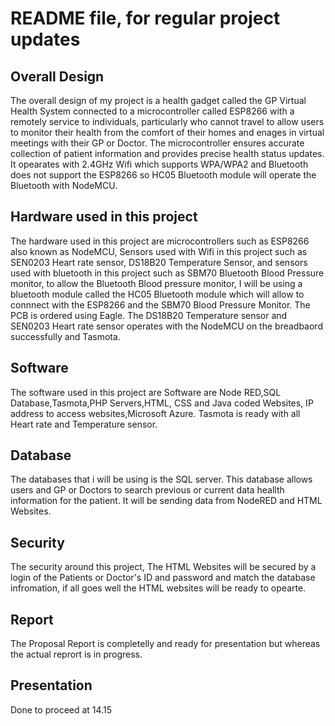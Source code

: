 # README file, for regular project updates

## Overall Design
The overall design of my project is a health gadget called the GP Virtual Health System connected to a microcontroller called ESP8266 with a remotely service to individuals, particularly who cannot travel to allow users to monitor their health from the comfort of their homes and enages in virtual meetings with their GP or Doctor. The microcontroller ensures accurate collection of patient information and provides precise health status updates. It opearates with 2.4GHz Wifi which supports WPA/WPA2 and Bluetooth does not support the ESP8266 so HC05 Bluetooth module will operate the Bluetooth with NodeMCU.
## Hardware used in this project 
The hardware used in this project are microcontrollers such as ESP8266 also known as NodeMCU, Sensors used with Wifi in this project such as SEN0203 Heart rate sensor, DS18B20 Temperature Sensor, and sensors used with bluetooth in this project such as SBM70 Bluetooth Blood Pressure monitor, to allow the Bluetooth Blood pressure monitor, I will be using a bluetooth module called the HC05 Bluetooth module which will allow to connnect with the ESP8266 and the SBM70 Blood Pressure Monitor. The PCB is ordered using Eagle. The DS18B20 Temperature sensor and SEN0203 Heart rate sensor operates with the NodeMCU on the breadbaord successfully and Tasmota. 
## Software
The software used in this project are Software are Node RED,SQL Database,Tasmota,PHP Servers,HTML, CSS and Java coded Websites, IP address to access websites,Microsoft Azure. Tasmota is ready with all Heart rate and Temperature sensor.
## Database
The databases that i will be using is the SQL server. This database allows users and GP or Doctors to search previous or current data heallth information for the patient. It will be sending data from NodeRED and HTML Websites. 
## Security
The security around this project, The HTML Websites will be secured by a login of the Patients or Doctor's ID and password and match the database infromation, if all goes well the HTML websites will be ready to opearte. 
## Report
The Proposal Report is completelly and ready for presentation but whereas the actual reprort is in progress.
## Presentation
Done to proceed at 14.15

